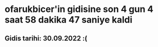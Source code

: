 # ofarukbicer'in gidisine son 4 gun 4 saat 58 dakika 47 saniye kaldi

## Gidis tarihi: 30.09.2022 :(